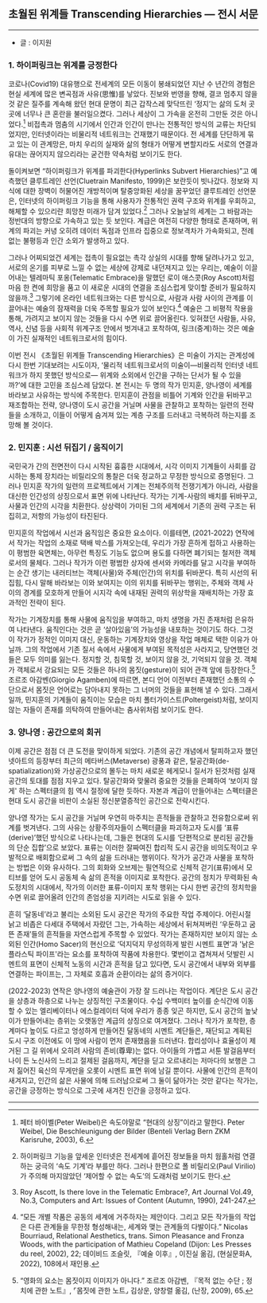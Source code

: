 ## 초월된 위계들 Transcending Hierarchies — 전시 서문

---
- 글 : 이지원

### **1. 하이퍼링크는 위계를 긍정한다**

코로나(Covid19) 대유행으로 전세계의 모든 이동이 봉쇄되었던 지난 수 년간의 경험은 현실 세계에 많은 변곡점과 사유(思惟)를 낳았다. 진보와 번영을 향해, 결코 멈추지 않을 것 같은 질주를 계속해 왔던 현대 문명이 최근 갑작스레 맞닥뜨린 ‘정지’는 삶의 도처 곳곳에 너무나 큰 혼란을 불러일으켰다. 그러나 세상이 그 가속을 온전히 그만둔 것은 아니었다.[^1] 비접촉과 멈춤의 시기에서 인간과 인간이 만나는 전통적인 방식의 교류는 차단되었지만, 인터넷이라는 비물리적 네트워크는 건재했기 때문이다. 전 세계를 단단하게 묶고 있는 이 관계망은, 마치 우리의 실재와 삶의 형태가 어떻게 변할지라도 서로의 연결과 유대는 끊어지지 않으리라는 굳건한 약속처럼 보이기도 한다. 

돌이켜보면 “하이퍼링크가 위계를 파괴한다(Hyperlinks Subvert Hierarchies)”고 예측했던 클루트레인 선언(Cluetrain Manifesto, 1999)은 보란듯이 빗나갔다. 정보와 지식에 대한 장벽이 허물어진 개방적이며 탈중앙화된 세상을 꿈꾸었던 클루트레인 선언문은, 인터넷의 하이퍼링크 기능을 통해 사용자가 전통적인 권력 구조와 위계를 우회하고, 해체할 수 있으리란 희망찬 미래가 담겨 있었다.[^2] 그러나 오늘날의 세계는 그 바람과는 정반대의 방향으로 가속하고 있는 듯 보인다. 계급은 여전히 다양한 형태로 존재하며, 위계의 파괴는 커녕 오히려 데이터 독점과 인프라 집중으로 정보격차가 가속화되고, 전례없는 불평등과 인간 소외가 발생하고 있다.

그러나 어찌되었건 세계는 접촉이 필요없는 촉각 상실의 시대를 향해 달려나가고 있고, 서로의 온기를 피부로 느낄 수 없는 세상에 강제로 내던져지고 있는 우리는, 예술이 이끌어내는 텔레마틱 포옹(Telematic Embrace)을 말했던 로이 애스콧(Roy Ascott)처럼 마음 한 켠에 희망을 품고 이 새로운 시대의 연결을 조심스럽게 맞이할 준비가 필요하지 않을까.[^3] 그렇기에 온라인 네트워크와는 다른 방식으로, 사람과 사람 사이의 관계를 이끌어내는 예술의 잠재력을 더욱 주목할 필요가 있어 보인다.[^4] 예술은 그 비평적 작용을 통해, 가려지고 보이지 않는 것들을 다시 수면 위로 끌어올린다. 잊혀졌던 사람들, 사유, 역사, 신념 등을 사회적 위계구조 안에서 벗겨내고 포착하여, 링크(중계)하는 것은 예술이 가진 실재적인 네트워크로서의 힘이다. 

이번 전시 《초월된 위계들 Transcending Hierarchies》은 미술이 가지는 관계성에 다시 한번  기대보려는 시도이자, ‘물리적 네트워크로서의 미술이—비물리적 인터넷 네트워크가 하지 못했던 방식으로— 위계와 소외에서 인간을 구하는 단서가 될 수 있을까?’에 대한 고민을 조심스레 담았다. 본 전시는 두 명의 작가 민지훈, 양나영이 세계를 바라보고 사유하는 방식에 주목한다. 민지훈이 관점을 비틀어 기계와 인간을 뒤바꾸고 재조합하는 전략, 양나영이 도시 공간을 거닐며 사물을 관찰하고 포착하는 일련의 전략들을 소개하고, 이들이 어떻게 숨겨져 있는 계층 구조를 드러내고 극복하려 하는지를 조망해 볼 것이다.

### **2. 민지훈 : 시선 뒤집기 / 움직이기**

  국민국가 간의 전면전이 다시 시작된 흉흉한 시대에서, 시각 이미지 기계들이 사회를 감시하는 통제 장치라는 비릴리오의 통찰은 더욱 정교하고 무정한 방식으로 증명된다. 그러나 민지훈 작가의 일련의 프로젝트에서 기계는 전체주의적 전쟁기계가 아니라, 사람을 대신한 인간성의 상징으로서 표면 위에 나타난다. 작가는 기계-사람의 배치를 뒤바꾸고, 사물과 인간의 시각을 치환한다. 상상력이 가미된 그의 세계에서 기존의 권력 구조는 뒤집히고, 저항의 가능성이 타진된다.

민지훈의 작업에서 시선과 움직임은 중요한 요소이다. 이를테면, (2021-2022) 연작에서 작가는 작업의 소재로 택배 박스를 가져오는데, 우리가 가장 흔하게 접하고 사용하는 이 평범한 육면체는, 아무런 특징도 기능도 없으며 용도를 다하면 폐기되는 철저한 객체로서의 물체다. 그러나 작가가 이런 평범한 상자에 센서와 카메라를 달고 시각을 부여하는 순간 생기는 내러티브는 객체(사물)와 주체(인간)의 위치를 뒤바꾼다. 특히 시선의 뒤집힘, 다시 말해 바라보는 이와 보여지는 이의 위치를 뒤바꾸는 행위는, 주체와 객체 사이의 경계를 모호하게 만들어 시지각 속에 내재된 권력의 위상학을 재배치하는 가장 효과적인 전략이 된다. 

작가는 기계장치를 통해 사물에 움직임을 부여하고, 마치 생명을 가진 존재처럼  은유하여 나타낸다. 움직인다는 것은 곧 ‘살아있음’의 가능성을 내포하는 것이기도 하다. 그것이 작가가 정적인 이미지 대신, 운동하는 기계장치와 영상을 작업 매체로 택한 이유가 아닐까. 그의 작업에서 기존 질서 속에서 사물에게 부여된 목적성은 사라지고, 당연했던 것들은 모두 의미를 잃는다. 정지할 것, 침묵할 것, 보이지 않을 것, 기억되지 않을 것. 객체가 객체로서 강요되는 모든 것들은 하나의 몸짓(gesture)이 되어 관객 앞에 등장한다.[^5] 조르조 아감벤(Giorgio Agamben)에 따르면, 본디 언어 이전부터 존재했던 소통의 수단으로서 몸짓은 언어로는 담아내지 못하는 그 너머의 것들을 표현해 낼 수 있다. 그래서일까, 민지훈의 기계들이 움직이는 모습은 마치 폴터가이스트(Poltergeist)처럼, 보이지 않는 자들이 존재를 의탁하여 만들어내는 춤사위처럼 보이기도 한다. 

### **3.  양나영 : 공간으로의 회귀**

 이제 공간은 점점 더 큰 도전을 맞이하게 되었다. 기존의 공간 개념에서 탈피하고자 했던 넷아트의 등장부터 최근의 메타버스(Metaverse) 광풍과 같은, 탈공간화(de-spatialization)와 가상공간으로의 몰두는 마치 새로운 헤게모니 질서가 된것처럼 실재공간의 토대를 점점 지우고 있다. 탈공간화와 맞물려 중요한 것들을 은폐하여 ‘보이지 않게' 하는 스펙터클의 힘 역시 절정에 달한 듯하다. 자본과 계급이 만들어내는 스펙터클은 현대 도시 공간을 비판이 소실된 정신분열증적인 공간으로 전락시킨다.

양나영 작가는 도시 공간을 거닐며 우연히 마주치는 흔적들을 관찰하고 전유함으로써 위계를 벗겨낸다. 그의 사유는 상황주의자들이 스펙터클을 파괴하고자 도시를 ‘표류(derive)’했던 방식으로 나타나는데, 그들은 현대의 도시를 ‘단편적으로 분리된 공간들의 단순 집합’으로 보았다. 표류는 이러한 잘짜여진 합리적 도시 공간을 비의도적이고 우발적으로 배회함으로써 그 속의 삶을 드러내는 행위이다. 작가가 공간과 사물을 포착하는 방법은 이와 유사하다. 그의 회화와 오브제는 필연적으로 신체적 걷기(표류)에서 모티브를 얻어 도시 공동체 속 삶의 흔적을 이미지로 포착한다. 공간의 정치가 무력화된 속도정치의 시대에서, 작가의 이러한 표류-이미지 포착 행위는 다시 한번 공간의 정치학을 수면 위로 끌어올려 인간의 존엄성을 지키려는 시도로 읽을 수 있다.

흔히 ‘달동네’라고 불리는 소외된 도시 공간은 작가의 주요한 작업 주제이다. 어린시절 낡고 비좁은 다세대 주택에서 자랐던 그는, 가속하는 세상에서 뒤쳐져버린 ‘우둔하고 굼뜬 존재’들의 흔적들을 자연스럽게 주목할 수 있었다. 작가는 존재하지만 보이지 않는 소외된 인간(Homo Sacer)의 현신으로 ‘덕지덕지 무성의하게 발린 시멘트 표면’과 '낡은 플라스틱 파이프'라는 요소를 포착하여 작품에 차용한다. 몇번이고 겹쳐져서 덧발린 시멘트의 표면이 신체적 노동의 시간과 흔적을 담고 있다면, 도시 공간에서 내부와 외부를 연결하는 파이프는, 그 자체로 호흡과 순환이라는 삶의 증거이다. 

(2022-2023) 연작은 양나영의 예술관이 가장 잘 드러나는 작업이다. 계단은 도시 공간을 상층과 하층으로 나누는 상징적인 구조물이다. 수십 수백미터 높이를 순식간에 이동할 수 있는 엘리베이터나 에스컬레이터 덕에 우리가 종종 잊곤 하지만, 도시 공간의 높낮이가 만들어내는 층위는 오랫동안 계급의 상징으로 여겨졌다. 그러나 작가가 포착한, 층계마다 높이도 다르고 엉성하게 만들어진 달동네의 시멘트 계단들은, 재단되고 계획된 도시 구조 이전에도 이 땅에 사람이 먼저 존재했음을 드러낸다. 합리성이나 효율성이 제거된 그 길 위에서 오히려 사람의 존비(尊卑)는 없다. 아이들의 가볍고 서툰 발걸음부터 나이 든 노신사의 느리고 절제된 걸음까지, 계단을 딛고 오르내리는 저마다의 보행은 그저 짊어진 육신의 무게만을 오롯이 시멘트 표면 위에 남길 뿐이다. 사물에 인간의 흔적이 새겨지고, 인간의 삶은 사물에 의해 드러남으로써 그 둘이 닮아가는 것만 같다는 작가는, 공간을 긍정하는 방식으로 그곳에 새겨진 인간을 긍정하고 있다.

---

[^1]: 페터 바이벨(Peter Weibel)은 속도야말로 “현대의 상징”이라고 말한다.  Peter Weibel, Die Beschleunigung der Bilder (Benteli Verlag Bern ZKM Karisruhe, 2003), 6.
[^2]:하이퍼링크 기능을 앞세운 인터넷은 전세계에 흩어진 정보들을 마치 웜홀처럼 연결하는 궁극의 ‘속도 기계’라 부를만 하다. 그러나 한편으로 폴 비릴리오(Paul Virilio)가 주의해 마지않았던 ‘제어할 수 없는 속도’의 도래처럼 보이기도 한다.
[^3]:Roy Ascott, Is there love in the Telematic Embrace?, Art Journal Vol.49, No.3, Computers and Art: Issues of Content (Autumn, 1990), 241-247.
[^4]:“모든 개별 작품은 공동의 세계에 거주하자는 제안이다. 그리고 모든 작가들의 작업은 다른 관계들을 무한정 형성해내는, 세계와 맺는 관계들의 다발이다.”  Nicolas Bourriaud, Relational Aesthetics, trans. Simon Pleasance and Fronza Woods, with the participation of Mathieu Copeland (Dijon: Les Presses du reel, 2002), 22; 데이비드 조슬릿, 『예술 이후』, 이진실 옮김, (현실문화A, 2022), 108에서 재인용.
[^5]:“영화의 요소는 몸짓이지 이미지가 아니다.”  조르조 아감벤, 『목적 없는 수단 ; 정치에 관한 노트』, ⌜몸짓에 관한 노트⌟ 김상운, 양창렬 옮김, (난장, 2009), 65.
